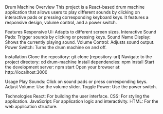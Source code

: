 Drum Machine
Overview
This project is a React-based drum machine application that allows users to play different sounds by clicking on interactive pads or pressing corresponding keyboard keys. It features a responsive design, volume control, and a power switch.

Features
Responsive UI: Adapts to different screen sizes.
Interactive Sound Pads: Trigger sounds by clicking or pressing keys.
Sound Name Display: Shows the currently playing sound.
Volume Control: Adjusts sound output.
Power Switch: Turns the drum machine on and off.

Installation
Clone the repository: git clone [repository-url]
Navigate to the project directory: cd drum-machine
Install dependencies: npm install
Start the development server: npm start
Open your browser at: http://localhost:3000

Usage
Play Sounds: Click on sound pads or press corresponding keys.
Adjust Volume: Use the volume slider.
Toggle Power: Use the power switch.

Technologies
React: For building the user interface.
CSS: For styling the application.
JavaScript: For application logic and interactivity.
HTML: For the web application structure.
